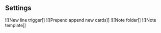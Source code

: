 ## Settings

![[New line trigger]]
![[Prepend append new cards]]
![[Note folder]]
![[Note template]]